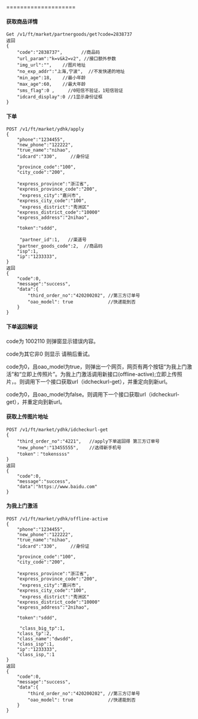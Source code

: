 
====================

#### 获取商品详情
```
Get /v1/ft/market/partnergoods/get?code=2838737
返回
{
    "code":"2838737",       //商品码
    "url_param":"k=v&k2=v2", //接口额外参数
    "img_url":"",    //图片地址
    "no_exp_addr":"上海,宁波",  //不发快递的地址
    "min_age":18,    //最小年龄
    "max_age":60,    //最大年龄
    "sms_flag":0 ,     //0短信不验证，1短信验证
    "idcard_display":0 //1显示身份证框
}
```

#### 下单
```
POST /v1/ft/market/ydhk/apply
{
    "phone":"1234455",
    "new_phone":"122222",
    "true_name":"nihao",
    "idcard":"330",     //身份证

    "province_code":"100",
    "city_code":"200",

    "express_province":"浙江省",
    "express_province_code":"200",
     "express_city":"嘉兴市",
    "express_city_code":"100",
     "express_district":"秀洲区"
    "express_district_code":"10000"
    "express_address":"2nihao",

    "token":"sddd",

     "partner_id":1,   //渠道号
    "partner_goods_code":2,  //商品码
    "isp":1,
    "ip":"1233333",
}
返回
{
    "code":0,
    "message":"success",
    "data":{
        "third_order_no":"420200202", //第三方订单号
        "oao_model": true             //快递能到否
    }
}

```
#### 下单返回解说
code为 1002110 则弹窗显示错误内容。  

code为其它非0 则显示 请稍后重试。  

code为0，且oao_model为true，则弹出一个网页，网页有两个按钮“为我上门激活”和“立即上传照片”。为我上门激活调用新接口(offline-active);立即上传照片，。则调用下一个接口获取url（idcheckurl-get），并重定向到新url。

code为0，且oao_model为false。则调用下一个接口获取url（idcheckurl-get），并重定向到新url。


#### 获取上传图片地址

```
POST /v1/ft/market/ydhk/idcheckurl-get
{
    "third_order_no":"4221",   //apply下单返回得 第三方订单号
    "new_phone":"13455555",    //选得新手机号
    "token"："tokenssss"
}
返回
{
    "code":0,
    "message":"success",
    "data":"https://www.baidu.com"
}
```

#### 为我上门激活
```
POST /v1/ft/market/ydhk/offline-active
{
    "phone":"1234455",
    "new_phone":"122222",
    "true_name":"nihao",
    "idcard":"330",     //身份证

    "province_code":"100",
    "city_code":"200",

    "express_province":"浙江省",
    "express_province_code":"200",
     "express_city":"嘉兴市",
    "express_city_code":"100",
     "express_district":"秀洲区"
    "express_district_code":"10000"
    "express_address":"2nihao",

    "token":"sddd",

     "class_big_tp":1,
    "class_tp":2,
    "class_name":"dwsdd",
    "class_isp":1,
    "ip":"1233333",
    "class_isp,":1
}
返回
{
    "code":0,
    "message":"success",
    "data":{
        "third_order_no":"420200202", //第三方订单号
        "oao_model": true             //快递能到否
    }
}
```